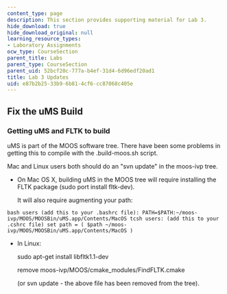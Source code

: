 ```yaml
---
content_type: page
description: This section provides supporting material for Lab 3.
hide_download: true
hide_download_original: null
learning_resource_types:
- Laboratory Assignments
ocw_type: CourseSection
parent_title: Labs
parent_type: CourseSection
parent_uid: 52bcf20c-777a-b4ef-31d4-6d96edf20ad1
title: Lab 3 Updates
uid: e87b2b25-33b9-6b81-4cf6-cc87068c405e
---
```


Fix the uMS Build
-----------------

### Getting uMS and FLTK to build

uMS is part of the MOOS software tree. There have been some problems in getting this to compile with the .build-moos.sh script.

Mac and Linux users both should do an "svn update" in the moos-ivp tree.

*   On Mac OS X, building uMS in the MOOS tree will require installing the FLTK package (sudo port install fltk-dev).
    
    It will also require augmenting your path:
    

```
bash users (add this to your .bashrc file): PATH=$PATH:~/moos-ivp/MOOS/MOOSBin/uMS.app/Contents/MacOS tcsh users: (add this to your .cshrc file) set path = ( $path ~/moos-ivp/MOOS/MOOSBin/uMS.app/Contents/MacOS )
```

*   In Linux:
    
    sudo apt-get install libfltk1.1-dev
    
    remove moos-ivp/MOOS/cmake\_modules/FindFLTK.cmake
    
    (or svn update - the above file has been removed from the tree).